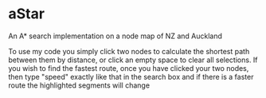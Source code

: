 # aStar
An A* search implementation on a node map of NZ and Auckland

To use my code you simply
click two nodes to calculate the shortest path between them by distance, or click an empty
space to clear all selections. If you wish to find the fastest route, once you have clicked
your two nodes, then type "speed" exactly like that in the search box and if there is a faster
route the highlighted segments will change
